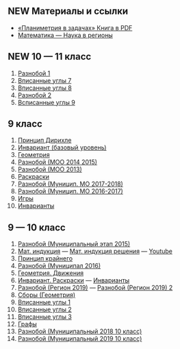 ## **NEW** Материалы и ссылки
- [«Планиметрия в задачах» Книга в PDF](../maths-files/problembook_withlogo_12_02_2021.pdf)
- [Математика — Наука в регионы](../maths-files/Математика_Наука_в_регионы.pdf)

## **NEW** 10 — 11 класс
1. [Разнобой 1](../maths-files/10-11-gluhov/1._Разнобой_1.pdf)
2. [Вписанные углы 7](../maths-files/10-11-gluhov/2._Вписанные_углы_7.pdf)
3. [Вписанные углы 8](../maths-files/10-11-gluhov/3._Вписанные_углы_8.pdf)
4. [Разнобой 2](../maths-files/10-11-gluhov/4._Разнобой_2.pdf)
5. [Всписанные углы 9](../maths-files/10-11-gluhov/5._Всписанные_углы_9.pdf)

## 9 класс
1. [Принцип Дирихле](../maths-files/9-gavrikova/9_1_Принцип_Дирихле.pdf)
2. [Инвариант (базовый уровень)](../maths-files/9-gavrikova/9_2_Инвариант_(базовый_уровень).pdf)
3. [Геометрия](../maths-files/9-gavrikova/9_3_Геометрия.pdf)
4. [Разнобой (МОО 2014 2015)](../maths-files/9-gavrikova/9_4_Разнобой_(МОО_2014_2015).pdf)
5. [Разнобой (МОО 2013)](../maths-files/9-gavrikova/9_5_Разнобой_(МОО_2013).pdf)
6. [Раскраски](../maths-files/9-gavrikova/9_6_Раскраски.pdf)
7. [Разнобой (Муницип. МО 2017-2018)](../maths-files/9-gavrikova/9_7_Разнобой_(Муницип._МО_2017-2018).pdf)
8. [Разнобой (Муницип. МО 2016-2017)](../maths-files/9-gavrikova/9_8_Разнобой_(Муницип._МО_2016-2017).pdf)
9. [Игры](../maths-files/9-gavrikova/9_9_Игры.pdf)
10. [Инварианты](../maths-files/9-gavrikova/9_10_Инварианты.pdf)

## 9 — 10 класс
1. [Разнобой (Муниципальный этап 2015)](../maths-files/9-10-gluhov/1._Разнобой_(Муниципал_2015).pdf)
2. [Мат. индукция](../maths-files/9-10-gluhov/2._Мат._индукция.pdf) — [Мат. индукция решения](../maths-files/9-10-gluhov/2._Мат._индукция_решения.pdf) — [Youtube](https://www.youtube.com/watch?v=GTiNM5-wkeY)
3. [Принцип крайнего](../maths-files/9-10-gluhov/3._Принцип_крайнего.pdf)
4. [Разнобой (Муниципал 2016)](../maths-files/9-10-gluhov/4._Разнобой_(Муниципал_2016).pdf)
5. [Геометрия. Движения](../maths-files/9-10-gluhov/5._Геометрия._Движения.pdf)
6. [Инвариант. Раскраски](../maths-files/9-10-gluhov/6._Инвариант,_раскраски.pdf) — [Инварианты](../maths-files/9-10-gluhov/6._Инварианты.pdf)
7. [Разнобой (Регион 2019)](../maths-files/9-10-gluhov/7._Разнобой_(Регион_2019).pdf) — [Разнобой (Регион 2019) 2](../maths-files/9-10-gluhov/7._Разнобой_(Регион_2019)_2.pdf)
8. [Сборы (Геометрия)](../maths-files/9-10-gluhov/8._Сборы_(Геометрия).pdf)
9. [Вписанные углы 1](../maths-files/9-10-gluhov/9._Вписанные_углы_1.pdf)
10. [Вписанные углы 2](../maths-files/9-10-gluhov/10._Вписанные_углы_2.pdf)
11. [Вписанные углы 3](../maths-files/9-10-gluhov/11._Вписанные_углы_3.pdf)
12. [Графы](../maths-files/9-10-gluhov/12._Графы.pdf)
13. [Разнобой (Муниципальный 2018 10 класс)](../maths-files/9-10-gluhov/13._Разнобой_(Муниципальный_2018_10_класс).pdf)
14. [Разнобой (Муниципальный 2019 10 класс)](../maths-files/9-10-gluhov/14._Разнобой_(Муниципальный_2019_10_класс).pdf)